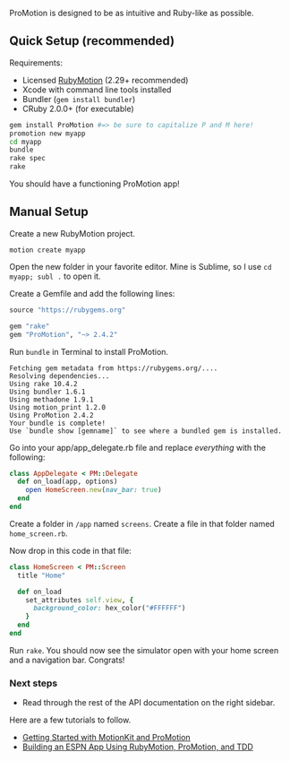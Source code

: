 ProMotion is designed to be as intuitive and Ruby-like as possible.

## Quick Setup (recommended)

Requirements:

* Licensed [RubyMotion](http://rubymotion.com) (2.29+ recommended)
* Xcode with command line tools installed
* Bundler (`gem install bundler`)
* CRuby 2.0.0+ (for executable)

```bash
gem install ProMotion #=> be sure to capitalize P and M here!
promotion new myapp
cd myapp
bundle
rake spec
rake
```

You should have a functioning ProMotion app!

## Manual Setup

Create a new RubyMotion project.

`motion create myapp`

Open the new folder in your favorite editor. Mine is Sublime, so I use `cd myapp; subl .` to open it.

Create a Gemfile and add the following lines:

```ruby
source "https://rubygems.org"

gem "rake"
gem "ProMotion", "~> 2.4.2"
```

Run `bundle` in Terminal to install ProMotion.

```
Fetching gem metadata from https://rubygems.org/....
Resolving dependencies...
Using rake 10.4.2
Using bundler 1.6.1
Using methadone 1.9.1
Using motion_print 1.2.0
Using ProMotion 2.4.2
Your bundle is complete!
Use `bundle show [gemname]` to see where a bundled gem is installed.
```

Go into your app/app_delegate.rb file and replace *everything* with the following:

```ruby
class AppDelegate < PM::Delegate
  def on_load(app, options)
    open HomeScreen.new(nav_bar: true)
  end
end
```

Create a folder in `/app` named `screens`. Create a file in that folder named `home_screen.rb`.

Now drop in this code in that file:

```ruby
class HomeScreen < PM::Screen
  title "Home"

  def on_load
    set_attributes self.view, {
      background_color: hex_color("#FFFFFF")
    }
  end
end
```

Run `rake`. You should now see the simulator open with your home screen and a navigation bar. Congrats!

### Next steps

* Read through the rest of the API documentation on the right sidebar.

Here are a few tutorials to follow.

* [Getting Started with MotionKit and ProMotion](http://jamonholmgren.com/getting-started-with-motionkit-and-promotion)
* [Building an ESPN App Using RubyMotion, ProMotion, and TDD](http://jamonholmgren.com/building-an-espn-app-using-rubymotion-promotion-and-tdd)


